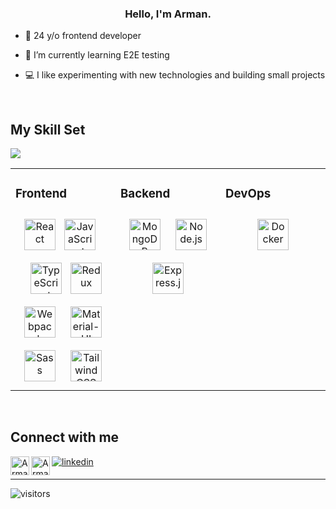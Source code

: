 <div align="center">
<!-- <img src="https://rishavanand.github.io/static/images/greetings.gif" align="center" style="width: 100%" /> -->
</div>  
  

### <div align="center">Hello, I'm Arman. </div>  
  

- 🔭 24 y/o frontend developer

- 🌱 I’m currently learning E2E testing 
  
- 💻 I like experimenting with new technologies and building small projects  
  

<br/>  


## My Skill Set  
<a href="https://www.codewars.com/users/armanpwnz"><img src="https://www.codewars.com/users/armanpwnz/badges/small"></a>
<table><tr><td valign="top" width="33%">



### Frontend  
<div align="center">  
<img style="margin 10px" src="https://api.iconify.design/vscode-icons:file-type-reactjs.svg" alt="React" height="50" />
<img style="margin: 10px" src="https://api.iconify.design/logos:javascript.svg" alt="JavaScript" height="50" />
<img style="margin: 10px" src="https://api.iconify.design/logos:typescript-icon.svg" alt="TypeScript" height="50" />  
<img style="margin 10px" src="https://api.iconify.design/logos:redux.svg" alt="Redux" height="50" />
<img style="margin: 10px" src="https://api.iconify.design/logos:webpack.svg" alt="Webpack" height="50" />
<img style="margin: 10px" src="https://user-images.githubusercontent.com/53177375/100646696-a427e900-333e-11eb-87f5-503de8ab1ab6.png" alt="Material-UI" height="50" />  
<img style="margin: 10px" src="https://api.iconify.design/logos:sass.svg" alt="Sass" height="50" />
<img style="margin: 10px" src="https://api.iconify.design/logos:tailwindcss-icon.svg" alt="TailwindCSS" height="50" />  


</td><td valign="top" width="33%">



### Backend  
<div align="center">  
<img style="margin: 10px" src="https://api.iconify.design/vscode-icons:file-type-mongo.svg" alt="MongoDB" height="50" />  
<img style="margin: 10px" src="https://api.iconify.design/logos:nodejs.svg" alt="Node.js" height="50" /> 
<img style="margin: 10px" src="https://api.iconify.design/logos:express.svg" alt="Express.js" height="50" />    

</td><td valign="top" width="33%">
  
### DevOps  
<div align="center">  
<img style="margin: 10px" src="https://api.iconify.design/logos:docker-icon.svg" alt="Docker" height="50" /> 
</div>
</td></tr></table>  


<br/>  


## Connect with me  
<a href="https://linkedin.com/in/armanzhumanov">
<img src="https://api.iconify.design/logos:linkedin.svg" alt=linkedin style="margin-bottom: 5px;"/>
</a>
<a href="https://t.me/armasher">
 <img align="left" alt="Arman Telegram" width="30px" src="https://api.iconify.design/logos:telegram.svg" />
</a>
<a href="https://twitter.com/arman_zhumanov">
 <img align="left" alt="Arman Twitter" width="30px" src="https://api.iconify.design/logos:twitter.svg" />
</a>

<br />

---------------------------------------------------------------------------------------------------------------------------------------------------------------------------------
![visitors](https://visitor-badge.glitch.me/badge?page_id=armanpwnz.armanpwnz) 

<!--
**armanpwnz/armanpwnz** is a ✨ _special_ ✨ repository because its `README.md` (this file) appears on your GitHub profile. 



Here are some ideas to get you started:

- 🔭 I’m currently working on ...
- 🌱 I’m currently learning ...
- 👯 I’m looking to collaborate on ...
- 🤔 I’m looking for help with ...
- 💬 Ask me about ...
- 📫 How to reach me: ...
- 😄 Pronouns: ...
- ⚡ Fun fact: ...
-->
